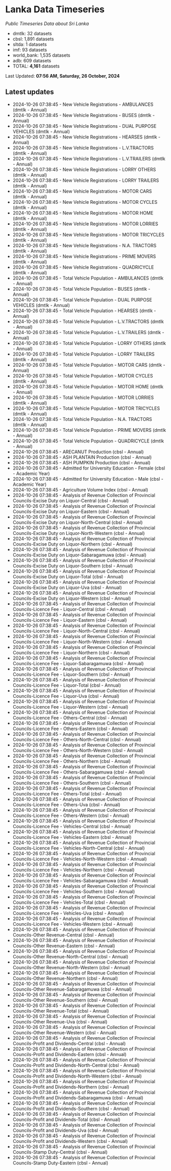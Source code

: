 # Lanka Data Timeseries
*Public Timeseries Data about Sri Lanka*

* dmtlk: 32 datasets
* cbsl: 1,891 datasets
* sltda: 1 datasets
* imf: 93 datasets
* world_bank: 1,535 datasets
* adb: 609 datasets
* TOTAL: **4,161** datasets

Last Updated: **07:56 AM, Saturday, 26 October, 2024**

## Latest updates

* 2024-10-26 07:38:45 - New Vehicle Registrations - AMBULANCES (dmtlk - Annual)
* 2024-10-26 07:38:45 - New Vehicle Registrations - BUSES (dmtlk - Annual)
* 2024-10-26 07:38:45 - New Vehicle Registrations - DUAL PURPOSE VEHICLES (dmtlk - Annual)
* 2024-10-26 07:38:45 - New Vehicle Registrations - HEARSES (dmtlk - Annual)
* 2024-10-26 07:38:45 - New Vehicle Registrations - L.V.TRACTORS (dmtlk - Annual)
* 2024-10-26 07:38:45 - New Vehicle Registrations - L.V.TRAILERS (dmtlk - Annual)
* 2024-10-26 07:38:45 - New Vehicle Registrations - LORRY OTHERS (dmtlk - Annual)
* 2024-10-26 07:38:45 - New Vehicle Registrations - LORRY TRAILERS (dmtlk - Annual)
* 2024-10-26 07:38:45 - New Vehicle Registrations - MOTOR CARS (dmtlk - Annual)
* 2024-10-26 07:38:45 - New Vehicle Registrations - MOTOR CYCLES (dmtlk - Annual)
* 2024-10-26 07:38:45 - New Vehicle Registrations - MOTOR HOME (dmtlk - Annual)
* 2024-10-26 07:38:45 - New Vehicle Registrations - MOTOR LORRIES (dmtlk - Annual)
* 2024-10-26 07:38:45 - New Vehicle Registrations - MOTOR TRICYCLES (dmtlk - Annual)
* 2024-10-26 07:38:45 - New Vehicle Registrations - N.A. TRACTORS (dmtlk - Annual)
* 2024-10-26 07:38:45 - New Vehicle Registrations - PRIME MOVERS (dmtlk - Annual)
* 2024-10-26 07:38:45 - New Vehicle Registrations - QUADRICYCLE (dmtlk - Annual)
* 2024-10-26 07:38:45 - Total Vehicle Population - AMBULANCES (dmtlk - Annual)
* 2024-10-26 07:38:45 - Total Vehicle Population - BUSES (dmtlk - Annual)
* 2024-10-26 07:38:45 - Total Vehicle Population - DUAL PURPOSE VEHICLES (dmtlk - Annual)
* 2024-10-26 07:38:45 - Total Vehicle Population - HEARSES (dmtlk - Annual)
* 2024-10-26 07:38:45 - Total Vehicle Population - L.V.TRACTORS (dmtlk - Annual)
* 2024-10-26 07:38:45 - Total Vehicle Population - L.V.TRAILERS (dmtlk - Annual)
* 2024-10-26 07:38:45 - Total Vehicle Population - LORRY OTHERS (dmtlk - Annual)
* 2024-10-26 07:38:45 - Total Vehicle Population - LORRY TRAILERS (dmtlk - Annual)
* 2024-10-26 07:38:45 - Total Vehicle Population - MOTOR CARS (dmtlk - Annual)
* 2024-10-26 07:38:45 - Total Vehicle Population - MOTOR CYCLES (dmtlk - Annual)
* 2024-10-26 07:38:45 - Total Vehicle Population - MOTOR HOME (dmtlk - Annual)
* 2024-10-26 07:38:45 - Total Vehicle Population - MOTOR LORRIES (dmtlk - Annual)
* 2024-10-26 07:38:45 - Total Vehicle Population - MOTOR TRICYCLES (dmtlk - Annual)
* 2024-10-26 07:38:45 - Total Vehicle Population - N.A. TRACTORS (dmtlk - Annual)
* 2024-10-26 07:38:45 - Total Vehicle Population - PRIME MOVERS (dmtlk - Annual)
* 2024-10-26 07:38:45 - Total Vehicle Population - QUADRICYCLE (dmtlk - Annual)
* 2024-10-26 07:38:45 - ARECANUT Production (cbsl - Annual)
* 2024-10-26 07:38:45 - ASH PLANTAIN Production (cbsl - Annual)
* 2024-10-26 07:38:45 - ASH PUMPKIN Production (cbsl - Annual)
* 2024-10-26 07:38:45 - Admitted for University Education - Female (cbsl - Academic Year)
* 2024-10-26 07:38:45 - Admitted for University Education - Male (cbsl - Academic Year)
* 2024-10-26 07:38:45 - Agriculture Volume Index (cbsl - Annual)
* 2024-10-26 07:38:45 - Analysis of Revenue Collection of Provincial Councils-Excise Duty on Liquor-Central (cbsl - Annual)
* 2024-10-26 07:38:45 - Analysis of Revenue Collection of Provincial Councils-Excise Duty on Liquor-Eastern (cbsl - Annual)
* 2024-10-26 07:38:45 - Analysis of Revenue Collection of Provincial Councils-Excise Duty on Liquor-North-Central (cbsl - Annual)
* 2024-10-26 07:38:45 - Analysis of Revenue Collection of Provincial Councils-Excise Duty on Liquor-North-Western (cbsl - Annual)
* 2024-10-26 07:38:45 - Analysis of Revenue Collection of Provincial Councils-Excise Duty on Liquor-Northern (cbsl - Annual)
* 2024-10-26 07:38:45 - Analysis of Revenue Collection of Provincial Councils-Excise Duty on Liquor-Sabaragamuwa (cbsl - Annual)
* 2024-10-26 07:38:45 - Analysis of Revenue Collection of Provincial Councils-Excise Duty on Liquor-Southern (cbsl - Annual)
* 2024-10-26 07:38:45 - Analysis of Revenue Collection of Provincial Councils-Excise Duty on Liquor-Total (cbsl - Annual)
* 2024-10-26 07:38:45 - Analysis of Revenue Collection of Provincial Councils-Excise Duty on Liquor-Uva (cbsl - Annual)
* 2024-10-26 07:38:45 - Analysis of Revenue Collection of Provincial Councils-Excise Duty on Liquor-Western (cbsl - Annual)
* 2024-10-26 07:38:45 - Analysis of Revenue Collection of Provincial Councils-Licence Fee - Liquor-Central (cbsl - Annual)
* 2024-10-26 07:38:45 - Analysis of Revenue Collection of Provincial Councils-Licence Fee - Liquor-Eastern (cbsl - Annual)
* 2024-10-26 07:38:45 - Analysis of Revenue Collection of Provincial Councils-Licence Fee - Liquor-North-Central (cbsl - Annual)
* 2024-10-26 07:38:45 - Analysis of Revenue Collection of Provincial Councils-Licence Fee - Liquor-North-Western (cbsl - Annual)
* 2024-10-26 07:38:45 - Analysis of Revenue Collection of Provincial Councils-Licence Fee - Liquor-Northern (cbsl - Annual)
* 2024-10-26 07:38:45 - Analysis of Revenue Collection of Provincial Councils-Licence Fee - Liquor-Sabaragamuwa (cbsl - Annual)
* 2024-10-26 07:38:45 - Analysis of Revenue Collection of Provincial Councils-Licence Fee - Liquor-Southern (cbsl - Annual)
* 2024-10-26 07:38:45 - Analysis of Revenue Collection of Provincial Councils-Licence Fee - Liquor-Total (cbsl - Annual)
* 2024-10-26 07:38:45 - Analysis of Revenue Collection of Provincial Councils-Licence Fee - Liquor-Uva (cbsl - Annual)
* 2024-10-26 07:38:45 - Analysis of Revenue Collection of Provincial Councils-Licence Fee - Liquor-Western (cbsl - Annual)
* 2024-10-26 07:38:45 - Analysis of Revenue Collection of Provincial Councils-Licence Fee - Others-Central (cbsl - Annual)
* 2024-10-26 07:38:45 - Analysis of Revenue Collection of Provincial Councils-Licence Fee - Others-Eastern (cbsl - Annual)
* 2024-10-26 07:38:45 - Analysis of Revenue Collection of Provincial Councils-Licence Fee - Others-North-Central (cbsl - Annual)
* 2024-10-26 07:38:45 - Analysis of Revenue Collection of Provincial Councils-Licence Fee - Others-North-Western (cbsl - Annual)
* 2024-10-26 07:38:45 - Analysis of Revenue Collection of Provincial Councils-Licence Fee - Others-Northern (cbsl - Annual)
* 2024-10-26 07:38:45 - Analysis of Revenue Collection of Provincial Councils-Licence Fee - Others-Sabaragamuwa (cbsl - Annual)
* 2024-10-26 07:38:45 - Analysis of Revenue Collection of Provincial Councils-Licence Fee - Others-Southern (cbsl - Annual)
* 2024-10-26 07:38:45 - Analysis of Revenue Collection of Provincial Councils-Licence Fee - Others-Total (cbsl - Annual)
* 2024-10-26 07:38:45 - Analysis of Revenue Collection of Provincial Councils-Licence Fee - Others-Uva (cbsl - Annual)
* 2024-10-26 07:38:45 - Analysis of Revenue Collection of Provincial Councils-Licence Fee - Others-Western (cbsl - Annual)
* 2024-10-26 07:38:45 - Analysis of Revenue Collection of Provincial Councils-Licence Fee - Vehicles-Central (cbsl - Annual)
* 2024-10-26 07:38:45 - Analysis of Revenue Collection of Provincial Councils-Licence Fee - Vehicles-Eastern (cbsl - Annual)
* 2024-10-26 07:38:45 - Analysis of Revenue Collection of Provincial Councils-Licence Fee - Vehicles-North-Central (cbsl - Annual)
* 2024-10-26 07:38:45 - Analysis of Revenue Collection of Provincial Councils-Licence Fee - Vehicles-North-Western (cbsl - Annual)
* 2024-10-26 07:38:45 - Analysis of Revenue Collection of Provincial Councils-Licence Fee - Vehicles-Northern (cbsl - Annual)
* 2024-10-26 07:38:45 - Analysis of Revenue Collection of Provincial Councils-Licence Fee - Vehicles-Sabaragamuwa (cbsl - Annual)
* 2024-10-26 07:38:45 - Analysis of Revenue Collection of Provincial Councils-Licence Fee - Vehicles-Southern (cbsl - Annual)
* 2024-10-26 07:38:45 - Analysis of Revenue Collection of Provincial Councils-Licence Fee - Vehicles-Total (cbsl - Annual)
* 2024-10-26 07:38:45 - Analysis of Revenue Collection of Provincial Councils-Licence Fee - Vehicles-Uva (cbsl - Annual)
* 2024-10-26 07:38:45 - Analysis of Revenue Collection of Provincial Councils-Licence Fee - Vehicles-Western (cbsl - Annual)
* 2024-10-26 07:38:45 - Analysis of Revenue Collection of Provincial Councils-Other Revenue-Central (cbsl - Annual)
* 2024-10-26 07:38:45 - Analysis of Revenue Collection of Provincial Councils-Other Revenue-Eastern (cbsl - Annual)
* 2024-10-26 07:38:45 - Analysis of Revenue Collection of Provincial Councils-Other Revenue-North-Central (cbsl - Annual)
* 2024-10-26 07:38:45 - Analysis of Revenue Collection of Provincial Councils-Other Revenue-North-Western (cbsl - Annual)
* 2024-10-26 07:38:45 - Analysis of Revenue Collection of Provincial Councils-Other Revenue-Northern (cbsl - Annual)
* 2024-10-26 07:38:45 - Analysis of Revenue Collection of Provincial Councils-Other Revenue-Sabaragamuwa (cbsl - Annual)
* 2024-10-26 07:38:45 - Analysis of Revenue Collection of Provincial Councils-Other Revenue-Southern (cbsl - Annual)
* 2024-10-26 07:38:45 - Analysis of Revenue Collection of Provincial Councils-Other Revenue-Total (cbsl - Annual)
* 2024-10-26 07:38:45 - Analysis of Revenue Collection of Provincial Councils-Other Revenue-Uva (cbsl - Annual)
* 2024-10-26 07:38:45 - Analysis of Revenue Collection of Provincial Councils-Other Revenue-Western (cbsl - Annual)
* 2024-10-26 07:38:45 - Analysis of Revenue Collection of Provincial Councils-Profit and Dividends-Central (cbsl - Annual)
* 2024-10-26 07:38:45 - Analysis of Revenue Collection of Provincial Councils-Profit and Dividends-Eastern (cbsl - Annual)
* 2024-10-26 07:38:45 - Analysis of Revenue Collection of Provincial Councils-Profit and Dividends-North-Central (cbsl - Annual)
* 2024-10-26 07:38:45 - Analysis of Revenue Collection of Provincial Councils-Profit and Dividends-North-Western (cbsl - Annual)
* 2024-10-26 07:38:45 - Analysis of Revenue Collection of Provincial Councils-Profit and Dividends-Northern (cbsl - Annual)
* 2024-10-26 07:38:45 - Analysis of Revenue Collection of Provincial Councils-Profit and Dividends-Sabaragamuwa (cbsl - Annual)
* 2024-10-26 07:38:45 - Analysis of Revenue Collection of Provincial Councils-Profit and Dividends-Southern (cbsl - Annual)
* 2024-10-26 07:38:45 - Analysis of Revenue Collection of Provincial Councils-Profit and Dividends-Total (cbsl - Annual)
* 2024-10-26 07:38:45 - Analysis of Revenue Collection of Provincial Councils-Profit and Dividends-Uva (cbsl - Annual)
* 2024-10-26 07:38:45 - Analysis of Revenue Collection of Provincial Councils-Profit and Dividends-Western (cbsl - Annual)
* 2024-10-26 07:38:45 - Analysis of Revenue Collection of Provincial Councils-Stamp Duty-Central (cbsl - Annual)
* 2024-10-26 07:38:45 - Analysis of Revenue Collection of Provincial Councils-Stamp Duty-Eastern (cbsl - Annual)
